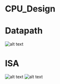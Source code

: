 # CPU_Design
# Datapath
![alt text](https://i.postimg.cc/JhZGj4Pb/Datpath.jpg)

# ISA
![alt text](https://i.postimg.cc/zGRB1Gm9/ISA1.jpg)
![alt text](https://i.postimg.cc/6qm9DDMW/ISA2.jpg)
